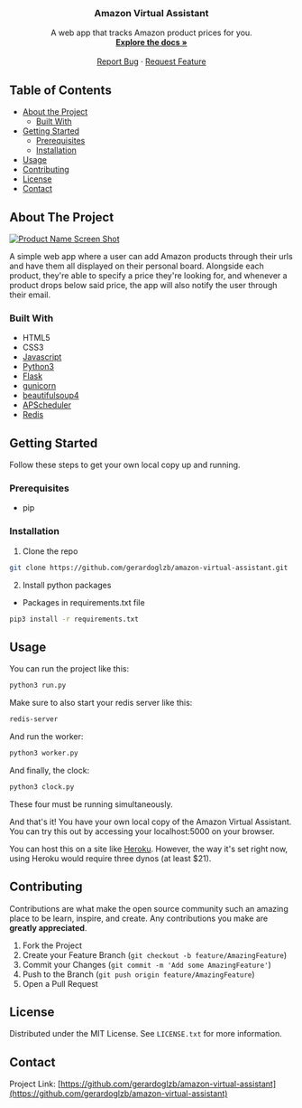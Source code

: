 <!-- PROJECT LOGO -->
<br />
<p align="center">

  <h3 align="center">Amazon Virtual Assistant</h3>

  <p align="center">
    A web app that tracks Amazon product prices for you.
    <br />
    <a href="https://github.com/gerardoglzb/amazon-virtual-assistant"><strong>Explore the docs »</strong></a>
    <br />
    <br />
    <!-- <a href="https://type-racing.herokuapp.com/">View Demo</a> -->
    <!-- · -->
    <a href="https://github.com/gerardoglzb/amazon-virtual-assistant/issues">Report Bug</a>
    ·
    <a href="https://github.com/gerardoglzb/amazon-virtual-assistant/issues">Request Feature</a>
  </p>
</p>

<!-- TABLE OF CONTENTS -->
## Table of Contents

* [About the Project](#about-the-project)
  * [Built With](#built-with)
* [Getting Started](#getting-started)
  * [Prerequisites](#prerequisites)
  * [Installation](#installation)
* [Usage](#usage)
* [Contributing](#contributing)
* [License](#license)
* [Contact](#contact)


<!-- ABOUT THE PROJECT -->
## About The Project

[![Product Name Screen Shot][product-screenshot]](http://amazon-va.herokuapp.com/)

A simple web app where a user can add Amazon products through their urls and have them all displayed on their personal board. Alongside each product, they're able to specify a price they're looking for, and whenever a product drops below said price, the app will also notify the user through their email.

### Built With
* HTML5
* CSS3
* [Javascript](https://www.javascript.com/)
* [Python3](https://www.python.org/)
* [Flask](https://flask.palletsprojects.com/en/1.1.x/)
* [gunicorn](https://gunicorn.org/)
* [beautifulsoup4](https://pypi.org/project/beautifulsoup4/)
* [APScheduler](https://apscheduler.readthedocs.io/en/stable/)
* [Redis](https://redis.io/)



<!-- GETTING STARTED -->
## Getting Started

Follow these steps to get your own local copy up and running.

### Prerequisites

* pip

### Installation

1. Clone the repo

```sh
git clone https://github.com/gerardoglzb/amazon-virtual-assistant.git
```

2. Install python packages

* Packages in requirements.txt file
```sh
pip3 install -r requirements.txt
```

<!-- USAGE EXAMPLES -->
## Usage

You can run the project like this:

```sh
python3 run.py
```

Make sure to also start your redis server like this:

```sh
redis-server
```

And run the worker:
```sh
python3 worker.py
```

And finally, the clock:
```sh
python3 clock.py
```

These four must be running simultaneously.

And that's it! You have your own local copy of the Amazon Virtual Assistant. You can try this out by accessing your localhost:5000 on your browser.

You can host this on a site like [Heroku](https://www.heroku.com/). However, the way it's set right now, using Heroku would require three dynos (at least $21).

<!-- CONTRIBUTING -->
## Contributing

Contributions are what make the open source community such an amazing place to be learn, inspire, and create. Any contributions you make are **greatly appreciated**.

1. Fork the Project
2. Create your Feature Branch (`git checkout -b feature/AmazingFeature`)
3. Commit your Changes (`git commit -m 'Add some AmazingFeature'`)
4. Push to the Branch (`git push origin feature/AmazingFeature`)
5. Open a Pull Request



<!-- LICENSE -->
## License

Distributed under the MIT License. See `LICENSE.txt` for more information.



<!-- CONTACT -->
## Contact

<!-- Your Name - [@your_twitter](https://twitter.com/your_username) - email@example.com -->

Project Link: [https://github.com/gerardoglzb/amazon-virtual-assistant](https://github.com/gerardoglzb/amazon-virtual-assistant)

<!-- MARKDOWN LINKS & IMAGES -->
<!-- https://www.markdownguide.org/basic-syntax/#reference-style-links -->
[product-screenshot]: https://i.ibb.co/VvpRP55/ava-ss.png